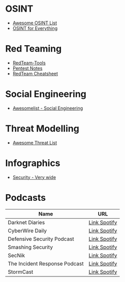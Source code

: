# OSINT

- [Awesome OSINT List](https://github.com/jivoi/awesome-osint)
- [OSINT for Everything](https://github.com/joe-shenouda/osint-tools)

# Red Teaming

- [RedTeam-Tools](https://github.com/A-poc/RedTeam-Tools)
- [Pentest Notes](https://github.com/wwong99/pentest-notes)
- [RedTeam Cheatsheet](https://github.com/Kitsun3Sec/Pentest-Cheat-Sheets)

# Social Engineering

- [Awesomelist - Social Engineering](https://github.com/v2-dev/awesome-social-engineering)

# Threat Modelling

- [Awesome Threat List](https://github.com/hysnsec/awesome-threat-modelling)

# Infographics

- [Security - Very wide](https://blog.securitybreak.io/security-infographics-9c4d3bd891ef)

# Podcasts

| Name                           | URL                                                                                                    |
|-------------------------------|--------------------------------------------------------------------------------------------------------|
| Darknet Diaries                      | [Link Spotify](https://open.spotify.com/show/4XPl3uEEL9hvqMkoZrzbx5)                |
| CyberWire Daily                      | [Link Spotify](https://open.spotify.com/show/0CnYnxrAcfRjh0YSQINAwe)                |
| Defensive Security Podcast           | [Link Spotify](https://open.spotify.com/show/39KvfmxCUkvsbGEAav4JS41)    |
| Smashing Security                   | [Link Spotify](https://open.spotify.com/show/3J7pBxEu43nCnRTSXaan8S)             |
| SecNik                               | [Link Spotify](https://open.spotify.com/show/5iunRrvQDZ2A09l2hJxuku)                        |
| The Incident Response Podcast        | [Link Spotify](https://open.spotify.com/show/3iwGzcB6KUh6Jds9mGMIsy) |
| StormCast                            | [Link Spotify](https://open.spotify.com/show/6oeUmMwv1AQpdYNHmOE4A0)                     |
